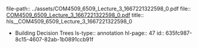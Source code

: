 file-path:: ../assets/COM4509_6509_Lecture_3_1667221322598_0.pdf
file:: [COM4509_6509_Lecture_3_1667221322598_0.pdf](../assets/COM4509_6509_Lecture_3_1667221322598_0.pdf)
title:: hls__COM4509_6509_Lecture_3_1667221322598_0

- Building Decision Trees
  ls-type:: annotation
  hl-page:: 47
  id:: 635fc987-8c15-4607-82ab-1b0891ccb91f